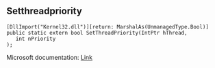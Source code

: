 ## Setthreadpriority

```
[DllImport("Kernel32.dll")][return: MarshalAs(UnmanagedType.Bool)]
public static extern bool SetThreadPriority(IntPtr hThread,
   int nPriority
);
```

Microsoft documentation: [Link](https://docs.microsoft.com/en-us/windows/win32/api/processthreadsapi/nf-processthreadsapi-setthreadpriority)
